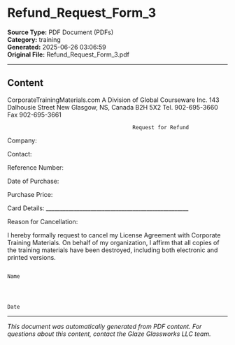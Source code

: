 ﻿# Refund_Request_Form_3

**Source Type:** PDF Document (PDFs)  
**Category:** training  
**Generated:** 2025-06-26 03:06:59  
**Original File:** Refund_Request_Form_3.pdf

---

## Content

CorporateTrainingMaterials.com
                  A Division of Global Courseware Inc.
                  143 Dalhousie Street
                   New Glasgow, NS, Canada
                   B2H 5X2
                  Tel. 902-695-3660
                   Fax 902-695-3661



                                            Request for Refund


Company:

Contact:

Reference Number:

Date of Purchase:

Purchase Price:

Card Details:              ___________________________________________________



Reason for Cancellation:




I hereby formally request to cancel my License Agreement with Corporate Training Materials. On behalf of my
organization, I affirm that all copies of the training materials have been destroyed, including both electronic and
printed versions.




                                                                                           Name



                                                                                           Date

---

*This document was automatically generated from PDF content. For questions about this content, contact the Glaze Glassworks LLC team.*
